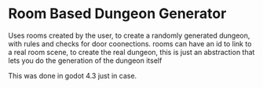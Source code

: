 # Room Based Dungeon Generator
 Uses rooms created by the user, to create a randomly generated dungeon, with rules and checks for door coonections. rooms can have an id to link to a real room scene, to create the real dungeon, this is just an abstraction that lets you do the generation of the dungeon itself
 
This was done in godot 4.3 just in case.
